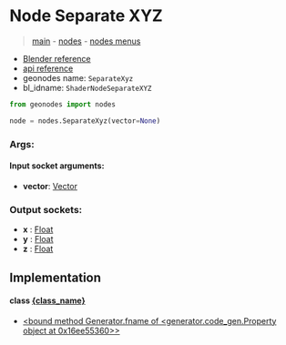 # Node Separate XYZ

> [main](../structure.md) - [nodes](nodes.md) - [nodes menus](nodes_menus.md)

- [Blender reference](https://docs.blender.org/manual/en/latest/modeling/geometry_nodes/vector/separate_xyz.html)
- [api reference](https://docs.blender.org/api/current/bpy.types.ShaderNodeSeparateXYZ.html)
- geonodes name: `SeparateXyz`
- bl_idname: `ShaderNodeSeparateXYZ`

```python
from geonodes import nodes

node = nodes.SeparateXyz(vector=None)
```

### Args:

#### Input socket arguments:

- **vector**: [Vector](Vector.md)

### Output sockets:

- **x** : [Float](Float.md)
- **y** : [Float](Float.md)
- **z** : [Float](Float.md)

## Implementation

#### class [{class_name}]({class_name}.md)

 - [<bound method Generator.fname of <generator.code_gen.Property object at 0x16ee55360>>](Vector.md#separate-property)
